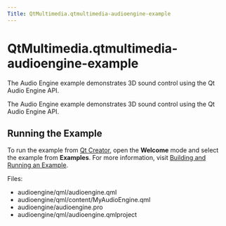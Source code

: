 ```yaml
---
Title: QtMultimedia.qtmultimedia-audioengine-example
---
```


# QtMultimedia.qtmultimedia-audioengine-example

<span class="subtitle"></span>
<!-- $$$audioengine-description -->
<p>The Audio Engine example demonstrates 3D sound control using the Qt Audio Engine API.<p>The Audio Engine example demonstrates 3D sound control using the Qt Audio Engine API.</p>
<h2>Running the Example</h2>
<p>To run the example from <a href="../../../scopes/cpp/sdk-14.10/U1db.Index.md">Qt Creator</a>, open the <b>Welcome</b> mode and select the example from <b>Examples</b>. For more information, visit <a href="http://qt-project.org/doc/qtcreator/creator-build-example-application.html">Building and Running an Example</a>.</p>
<p>Files:</p>
<ul>
<li>audioengine/qml/audioengine.qml</li>
<li>audioengine/qml/content/MyAudioEngine.qml</li>
<li>audioengine/audioengine.pro</li>
<li>audioengine/qml/audioengine.qmlproject</li>
</ul>
<!-- @@@audioengine -->
